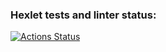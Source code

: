 ### Hexlet tests and linter status:
[![Actions Status](https://github.com/Seb-fd/frontend-project-98/actions/workflows/hexlet-check.yml/badge.svg)](https://github.com/Seb-fd/frontend-project-98/actions)